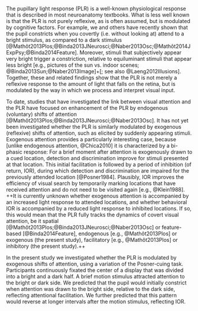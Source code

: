 The pupillary light response (PLR) is a well-known physiological response that is described in most neuroanatomy textbooks. What is less well known is that the PLR is not purely reflexive, as is often assumed, but is modulated by cognitive factors. For example, we and others have recently shown that the pupil constricts when you covertly (i.e. without looking at) attend to a bright stimulus, as compared to a dark stimulus [@Mathôt2013Plos;@Binda2013JNeurosci;@Naber2013Osc;@Mathôt2014JExpPsy;@Binda2014Feature]. Moreover, stimuli that subjectively appear very bright trigger a constriction, relative to equiluminant stimuli that appear less bright [e.g., pictures of the sun vs. indoor scenes; @Binda2013Sun;@Naber2013Image]+[; see also @Laeng2012Illusions]. Together, these and related findings show that the PLR is not merely a reflexive response to the amount of light that falls on the retina, but is modulated by the way in which we process and interpret visual input.

To date, studies that have investigated the link between visual attention and the PLR have focused on enhancement of the PLR by endogenous (voluntary) shifts of attention [@Mathôt2013Plos;@Binda2013JNeurosci;@Naber2013Osc]. It has not yet been investigated whether the PLR is similarly modulated by exogenous (reflexive) shifts of attention, such as elicited by suddenly appearing stimuli. Exogenous attention provides a particularly interesting case, because [unlike endogenous attention, @Chica2010] it is characterized by a bi-phasic response: For a brief moment after attention is exogenously drawn to a cued location, detection and discrimination improve for stimuli presented at that location. This initial facilitation is followed by a period of inhibition (of return, IOR), during which detection and discrimination are impaired for the previously attended location [@Posner1984]. Plausibly, IOR improves the efficiency of visual search by temporarily marking locations that have received attention and do not need to be visited again [e.g., @Klein1988]. ++It is currently unknown whether exogenous attention is accompanied by an increased light response to attended locations, and whether behavioral IOR is accompanied by a reduced light response to inhibited locations. If so, this would mean that the PLR fully tracks the dynamics of covert visual attention, be it spatial [@Mathôt2013Plos;@Binda2013JNeurosci;@Naber2013Osc] or feature-based [@Binda2014Feature], endogenous [e.g., @Mathôt2013Plos] or exogenous (the present study), facilitatory [e.g., @Mathôt2013Plos] or inhibitory (the present study).++

In the present study we investigated whether the PLR is modulated by exogenous shifts of attention, using a variation of the Posner-cuing task. Participants continuously fixated the center of a display that was divided into a bright and a dark half. A brief motion stimulus attracted attention to the bright or dark side. We predicted that the pupil would initially constrict when attention was drawn to the bright side, relative to the dark side, reflecting attentional facilitation. We further predicted that this pattern would reverse at longer intervals after the motion stimulus, reflecting IOR.
